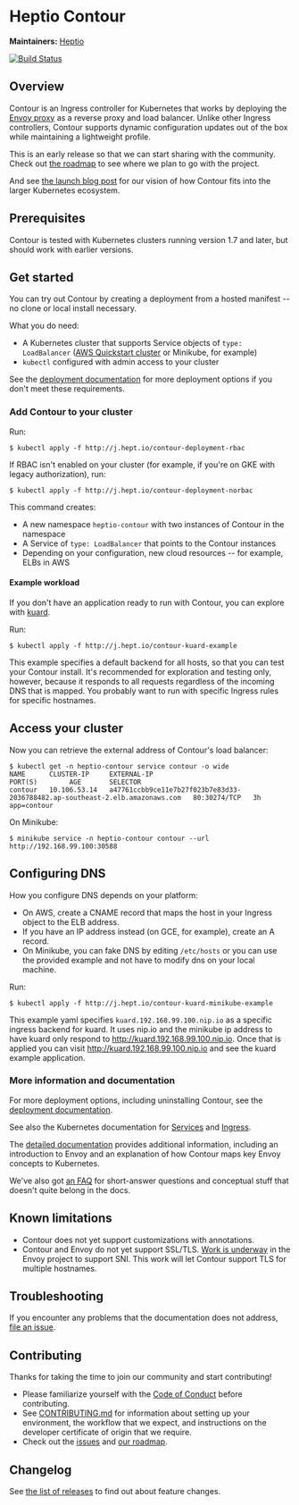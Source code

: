 # Heptio Contour

**Maintainers:** [Heptio][0]

[![Build Status][1]][2]

## Overview
Contour is an Ingress controller for Kubernetes that works by deploying the [Envoy proxy][13] as a reverse proxy and load balancer. Unlike other Ingress controllers, Contour supports dynamic configuration updates out of the box while maintaining a lightweight profile.

This is an early release so that we can start sharing with the community. Check out [the roadmap][15] to see where we plan to go with the project.

And see [the launch blog post][17] for our vision of how Contour fits into the larger Kubernetes ecosystem.

## Prerequisites

Contour is tested with Kubernetes clusters running version 1.7 and later, but should work with earlier versions.

## Get started

You can try out Contour by creating a deployment from a hosted manifest -- no clone or local install necessary.

What you do need:

- A Kubernetes cluster that supports Service objects of `type: LoadBalancer` ([AWS Quickstart cluster][9] or Minikube, for example)
- `kubectl` configured with admin access to your cluster

See the [deployment documentation][10] for more deployment options if you don't meet these requirements.

### Add Contour to your cluster

Run:

```
$ kubectl apply -f http://j.hept.io/contour-deployment-rbac
```

If RBAC isn't enabled on your cluster (for example, if you're on GKE with legacy authorization), run:

```
$ kubectl apply -f http://j.hept.io/contour-deployment-norbac
```

This command creates:

- A new namespace `heptio-contour` with two instances of Contour in the namespace
- A Service of `type: LoadBalancer` that points to the Contour instances
- Depending on your configuration, new cloud resources -- for example, ELBs in AWS

#### Example workload

If you don't have an application ready to run with Contour, you can explore with [kuard][14].

Run:

```
$ kubectl apply -f http://j.hept.io/contour-kuard-example
```

This example specifies a default backend for all hosts, so that you can test your Contour install. It's recommended for exploration and testing only, however, because it responds to all requests regardless of the incoming DNS that is mapped. You probably want to run with specific Ingress rules for specific hostnames.

## Access your cluster

Now you can retrieve the external address of Contour's load balancer:

```
$ kubectl get -n heptio-contour service contour -o wide
NAME      CLUSTER-IP     EXTERNAL-IP                                                                    PORT(S)        AGE       SELECTOR
contour   10.106.53.14   a47761ccbb9ce11e7b27f023b7e83d33-2036788482.ap-southeast-2.elb.amazonaws.com   80:30274/TCP   3h        app=contour
```

On Minikube:
```
$ minikube service -n heptio-contour contour --url
http://192.168.99.100:30588
```

## Configuring DNS

How you configure DNS depends on your platform:

- On AWS, create a CNAME record that maps the host in your Ingress object to the ELB address.
- If you have an IP address instead (on GCE, for example), create an A record.
- On Minikube, you can fake DNS by editing `/etc/hosts` or you can use the provided example and not have to modify dns on your local machine.

Run:

```
$ kubectl apply -f http://j.hept.io/contour-kuard-minikube-example
```

This example yaml specifies `kuard.192.168.99.100.nip.io` as a specific ingress backend for kuard. It uses nip.io and the minikube ip address to have kuard only respond to http://kuard.192.168.99.100.nip.io. Once that is applied you can visit http://kuard.192.168.99.100.nip.io and see the kuard example application.

### More information and documentation

For more deployment options, including uninstalling Contour, see the [deployment documentation][10].

See also the Kubernetes documentation for [Services][11] and [Ingress][12].

The [detailed documentation][3] provides additional information, including an introduction to Envoy and an explanation of how Contour maps key Envoy concepts to Kubernetes.

We've also got [an FAQ][18] for short-answer questions and conceptual stuff that doesn't quite belong in the docs.

## Known limitations

* Contour does not yet support customizations with annotations.
* Contour and Envoy do not yet support SSL/TLS.
  [Work is underway][16] in the Envoy project to support SNI. This work will let Contour support TLS for multiple hostnames.

## Troubleshooting

If you encounter any problems that the documentation does not address, [file an issue][4].

## Contributing

Thanks for taking the time to join our community and start contributing!

* Please familiarize yourself with the [Code of Conduct][8] before contributing.
* See [CONTRIBUTING.md][5] for information about setting up your environment, the workflow that we expect, and instructions on the developer certificate of origin that we require.
* Check out the [issues][4] and [our roadmap][15].

## Changelog

See [the list of releases][6] to find out about feature changes.

[0]: https://github.com/heptio
[1]: https://travis-ci.org/heptio/contour.svg?branch=master
[2]: https://jenkins.i.heptio.com/job/contour-master
[3]: /docs
[4]: https://github.com/heptio/contour/issues
[5]: /CONTRIBUTING.md
[6]: /CHANGELOG.md
[8]: /CODE_OF_CONDUCT.md
[9]: https://aws.amazon.com/quickstart/architecture/heptio-kubernetes/
[10]: /docs/deploy-options.md
[11]: https://kubernetes.io/docs/concepts/services-networking/service/
[12]: https://kubernetes.io/docs/concepts/services-networking/ingress/
[13]: https://www.envoyproxy.io/
[14]: https://github.com/kubernetes-up-and-running/kuard
[15]: /design/roadmap.md
[16]: https://github.com/envoyproxy/envoy/issues/95
[17]: https://blog.heptio.com/making-it-easy-to-use-envoy-as-a-kubernetes-load-balancer-dde82959f171
[18]: /FAQ.md

